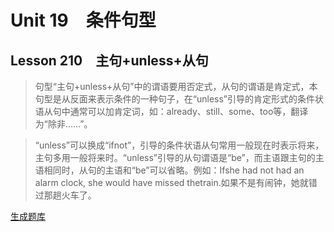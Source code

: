 ﻿ # Unit 19　条件句型
 ## Lesson 210　主句+unless+从句
 
> 句型“主句+unless+从句”中的谓语要用否定式，从句的谓语是肯定式，本句型是从反面来表示条件的一种句子，在“unless”引导的肯定形式的条件状语从句中通常可以加肯定词，如：already、still、some、too等，翻译为“除非……”。

> “unless”可以换成“ifnot”，引导的条件状语从句常用一般现在时表示将来，主句多用一般将来时。“unless”引导的从句谓语是“be”，而主语跟主句的主语相同时，从句的主语和“be”可以省略。例如：Ifshe had not had an alarm clock, she would have missed thetrain.如果不是有闹钟，她就错过那趟火车了。


 [生成题库](./question/f210.json)